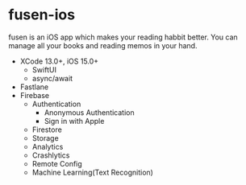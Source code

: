 # fusen-ios

fusen is an iOS app which makes your reading habbit better. You can manage all your books and reading memos in your hand.

- XCode 13.0+, iOS 15.0+
    - SwiftUI
    - async/await
- Fastlane
- Firebase
    - Authentication
        - Anonymous Authentication
        - Sign in with Apple
    - Firestore
    - Storage
    - Analytics
    - Crashlytics
    - Remote Config
    - Machine Learning(Text Recognition)
    